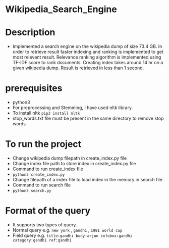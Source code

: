# Wikipedia_Search_Engine

# Description

* Implemented a search engine on the wikipedia dump of size 73.4 GB. In order to retrieve result faster indexing and ranking is implemented to get most relevant result. Relevance ranking algorithm is implemented using TF-IDF score to rank documents. Creating index takes around 14 hr on a given wikipedia dump. Result is retrieved in less than 1 second.

# prerequisites

* python3
* For preprocessing and Stemming, I have used nltk library.
* To install nltk `pip3 install nltk`
* stop_words.txt file must be present in the same directory to remove stop words

# To run the project 

* Change wikipedia dump filepath in create_index.py file
* Change index file path to store index in create_index.py file
* Command to run create_index file
* `python3 create_index.py`
* Change filepath of a index file to load index in the memory in search file.
* Command to run search file
* `python3 search.py`

# Format of the query

* It supports two types of query.
* Normal query e.g. `new york` , `gandhi` , `1981 world cup`
* Field query e.g. `title:gandhi body:arjun infobox:gandhi category:gandhi ref:gandhi`